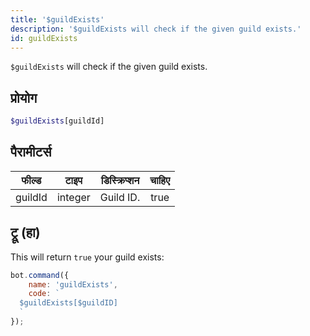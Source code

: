 ```yaml
---
title: '$guildExists'
description: '$guildExists will check if the given guild exists.'
id: guildExists
---
```


`$guildExists` will check if the given guild exists.

## प्रोयोग

```php
$guildExists[guildId]
```

## पैरामीटर्स

| फील्ड   | टाइप    | डिस्क्रिप्शन | चाहिए |
| ------- | ------- | ------------ |:-----:|
| guildId | integer | Guild ID.    | true  |

## ट्रू (हा)

This will return `true` your guild exists:

```javascript
bot.command({
    name: 'guildExists',
    code: `
  $guildExists[$guildID]
  `
});
```